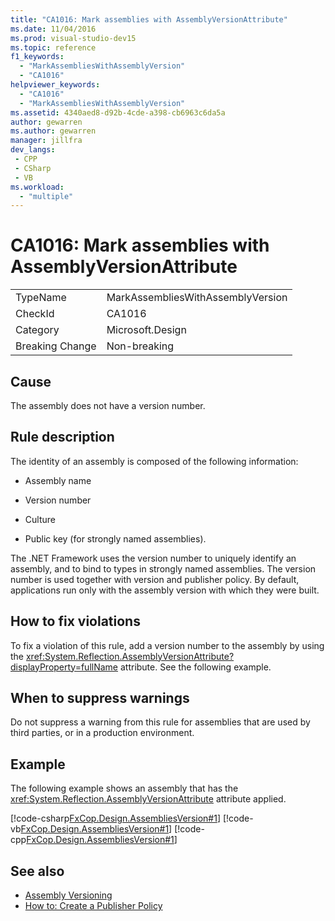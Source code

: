 ```yaml
---
title: "CA1016: Mark assemblies with AssemblyVersionAttribute"
ms.date: 11/04/2016
ms.prod: visual-studio-dev15
ms.topic: reference
f1_keywords:
  - "MarkAssembliesWithAssemblyVersion"
  - "CA1016"
helpviewer_keywords:
  - "CA1016"
  - "MarkAssembliesWithAssemblyVersion"
ms.assetid: 4340aed8-d92b-4cde-a398-cb6963c6da5a
author: gewarren
ms.author: gewarren
manager: jillfra
dev_langs:
 - CPP
 - CSharp
 - VB
ms.workload:
  - "multiple"
---
```

# CA1016: Mark assemblies with AssemblyVersionAttribute

|||
|-|-|
|TypeName|MarkAssembliesWithAssemblyVersion|
|CheckId|CA1016|
|Category|Microsoft.Design|
|Breaking Change|Non-breaking|

## Cause

The assembly does not have a version number.

## Rule description

The identity of an assembly is composed of the following information:

- Assembly name

- Version number

- Culture

- Public key (for strongly named assemblies).

The .NET Framework uses the version number to uniquely identify an assembly, and to bind to types in strongly named assemblies. The version number is used together with version and publisher policy. By default, applications run only with the assembly version with which they were built.

## How to fix violations
 To fix a violation of this rule, add a version number to the assembly by using the <xref:System.Reflection.AssemblyVersionAttribute?displayProperty=fullName> attribute. See the following example.

## When to suppress warnings
 Do not suppress a warning from this rule for assemblies that are used by third parties, or in a production environment.

## Example
 The following example shows an assembly that has the <xref:System.Reflection.AssemblyVersionAttribute> attribute applied.

 [!code-csharp[FxCop.Design.AssembliesVersion#1](../code-quality/codesnippet/CSharp/ca1016-mark-assemblies-with-assemblyversionattribute_1.cs)]
 [!code-vb[FxCop.Design.AssembliesVersion#1](../code-quality/codesnippet/VisualBasic/ca1016-mark-assemblies-with-assemblyversionattribute_1.vb)]
 [!code-cpp[FxCop.Design.AssembliesVersion#1](../code-quality/codesnippet/CPP/ca1016-mark-assemblies-with-assemblyversionattribute_1.cpp)]

## See also

- [Assembly Versioning](/dotnet/framework/app-domains/assembly-versioning)
- [How to: Create a Publisher Policy](/dotnet/framework/configure-apps/how-to-create-a-publisher-policy)